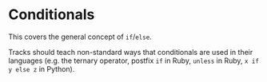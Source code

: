 # Conditionals

This covers the general concept of `if`/`else`.

Tracks should teach non-standard ways that conditionals are used in their languages (e.g. the ternary operator, postfix `if` in Ruby, `unless` in Ruby, `x if y else z` in Python).
